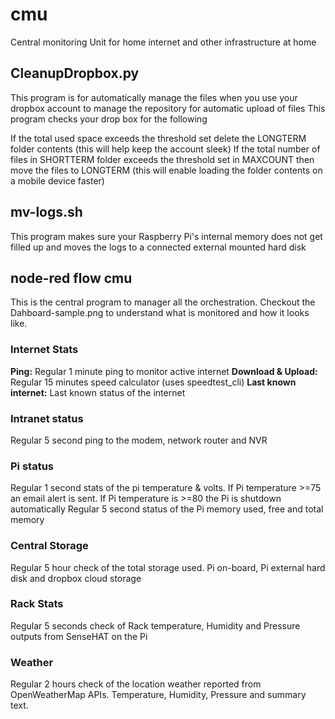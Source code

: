 # cmu
Central monitoring Unit for home internet and other infrastructure at home

## CleanupDropbox.py

This program is for automatically manage the files when you use your dropbox account to manage the repository for automatic upload of files This program checks your drop box for the following

If the total used space exceeds the threshold set delete the LONGTERM folder contents (this will help keep the account sleek)
If the total number of files in SHORTTERM folder exceeds the threshold set in MAXCOUNT then move the files to LONGTERM (this will enable loading the folder contents on a mobile device faster)

## mv-logs.sh
This program makes sure your Raspberry Pi's internal memory does not get
filled up and moves the logs to a connected external mounted hard disk

## node-red flow cmu
This is the central program to manager all the orchestration. Checkout the Dahboard-sample.png
to understand what is monitored and how it looks like.
### Internet Stats
**Ping:** Regular 1 minute ping to monitor active internet
**Download & Upload:** Regular 15 minutes speed calculator (uses speedtest_cli)
**Last known internet:** Last known status of the internet

### Intranet status
Regular 5 second ping to the modem, network router and NVR

### Pi status
Regular 1 second stats of the pi temperature & volts. If Pi temperature >=75 an email alert is sent. If Pi temperature is >=80 the Pi is shutdown automatically
Regular 5 second status of the Pi memory used, free and total memory

### Central Storage
Regular 5 hour check of the total storage used. Pi on-board, Pi external hard disk and dropbox cloud storage

### Rack Stats
Regular 5 seconds check of Rack temperature, Humidity and Pressure outputs from SenseHAT on the Pi

### Weather
Regular 2 hours check of the location weather reported from OpenWeatherMap APIs. Temperature, Humidity, Pressure and summary text.
